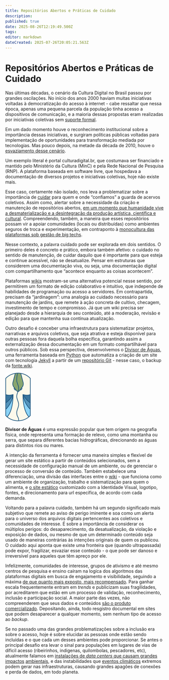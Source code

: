 ```yaml
---
title: Repositórios Abertos e Práticas de Cuidado
description: 
published: true
date: 2025-08-26T12:19:49.500Z
tags: 
editor: markdown
dateCreated: 2025-07-26T20:05:21.563Z
---
```


# Repositórios Abertos e Práticas de Cuidado

Nas últimas décadas, o cenário da Cultura Digital no Brasil passou por grandes oscilações. No início dos anos 2000 haviam muitas iniciativas voltadas à democratização do acesso à internet - cabe ressaltar que nessa época, apenas uma pequena parcela da população tinha acesso a dispositivos de comunicação, e a maioria dessas propostas eram realizadas por iniciativas coletivas sem [suporte formal](https://archive.org/details/cadernos-submidiaticos-07/page/n5/mode/2up).

Em um dado momento houve o reconhecimento institucional sobre a importância dessas iniciativas, e surgiram políticas públicas voltadas para implementação de oportunidades para transformação mediada por tecnologias. Mas pouco depois, na metade da década de 2010, houve o [esvaziamento desse cenário](https://archive.org/details/ID21_0-5/page/n21/mode/2up).

Um exemplo literal é portal culturadigital.br, que costumava ser financiado e mantido pelo Ministério da Cultura (MinC) e pela Rede Nacional de Pesquisa (RNP). A plataforma baseada em software livre, que hospedava a documentação de diversos projetos e iniciativas coletivas, hoje não existe mais.

Esse caso, certamente não isolado, nos leva a problematizar sobre a importância de [cuidar](https://fonte.wiki/pt-br/projetos/cuidado) para quem e onde “confiamos” a guarda de acervos coletivos. Assim como, alertar sobre a necessidade da criação e manutenção de repositórios abertos, [em um momento que humanidade vive a desmaterialização e a desintegração da produção artística, científica e cultural](https://www.researchgate.net/publication/355046424_The_Big_Techification_of_Everything). Compreendendo, também, a maneira que esses repositórios possam vir a apoiar comunidades (locais ou distribuídas) como ambientes seguros de troca e experimentação, em contraponto à [monocultura das plataformas sob gestão de big techs](https://www.noemamag.com/we-need-to-rewild-the-internet/).

Nesse contexto, a palavra cuidado pode ser explorada em dois sentidos. O primeiro deles é concreto e prático, embora também afetivo: o cuidado no sentido de manutenção, de cuidar daquilo que é importante para que esteja e continue acessível, não se desatualize. Pensar em estruturas que considerem uma documentação viva, ou seja, uma documentação digital com compartilhamento que “acontece enquanto as coisas acontecem”.

Plataformas [wikis](https://pt.wikiversity.org/wiki/Ajuda:O_que_%C3%A9_uma_Wiki%3F) mostram-se uma alternativa potencial nesse sentido, por permitirem um formato de edição colaborativo e intuitivo, que independe de habilidades de programação ou acesso a servidores. Em contrapartida, precisam da “jardinagem”: uma analogia ao cuidado necessário para manutenção de jardins, que remete à ação concreta de cultivo, checagem, investimento de tempo e compromisso. Já que um wiki precisa ser planejado desde a hierarquia de seu conteúdo, até a moderação, revisão e edição para que mantenha sua contínua atualização. 

Outro desafio é conceber uma infraestrutura para sistematizar projetos, narrativas e arquivos coletivos, que seja atrativa e esteja disponível para outras pessoas fora daquela bolha específica, garantindo assim a externalização dessa documentação em um formato compartilhável para outros públicos. Sob essa perspectiva, desenvolvemos o [Divisor de Águas](https://fonte.wiki/projetos/divisor), uma ferramenta baseada em [Python](https://www.python.org/) que automatiza a criação de um site com tecnologia [Jekyll](https://jekyllrb.com/) a partir de um [repositório Git](https://git-scm.com/book/pt-br/v2/Fundamentos-de-Git-Obtendo-um-Reposit%C3%B3rio-Git) - nesse caso, o backup da [fonte.wiki](https://fonte.wiki/).

![divisor.png](/projetos/maedagua/divisor.png)

**Divisor de Águas** é uma expressão popular que tem origem na geografia física, onde representa uma formação de relevo, como uma montanha ou serra, que separa diferentes bacias hidrográficas, direcionando as águas para distintos rios ou mares.

A intenção da ferramenta é fornecer uma maneira simples e flexível de gerar um site estático a partir de conteúdos selecionados, sem a necessidade de configuração manual de um ambiente, ou de gerenciar o processo de conversão de conteúdo. Também estabelece uma diferenciação, uma divisão das interfaces entre o [wiki](https://fonte.wiki/pt-br/projetos/maedagua) - que funciona como um ambiente de organização, trabalho e sistematização para quem o alimenta, e [o site estático](https://maedagua.fonte.wiki/) customizado com a Identidade Visual, logotipo, fontes, e direcionamento para url específica, de acordo com cada demanda.

Voltando para a palavra cuidado, também há um segundo significado mais subjetivo que remete ao aviso de perigo iminente e soa como um alerta para o universo dos arquivos digitais pertencentes aos coletivos e comunidades de interesse. É sobre a importância de considerar os múltiplos perigos: do desaparecimento, da desatualização, da violação e exposição de dados, ou mesmo de que um determinado conteúdo seja usado de maneiras contrárias às intenções originais de quem os publicou. O cuidado aqui aponta que existe uma fronteira que (quando ultrapassada) pode expor, fragilizar, esvaziar esse conteúdo - o que pode ser danoso e irreversível para aqueles que têm apreço por ele.

Infelizmente, comunidades de interesse, grupos de ativismo e até mesmo centros de pesquisa  e ensino caíram na logíca dos algoritmos das plataformas digitais em busca de engajamento e visibilidade, seguindo a máxima [de que quanto mais exposto, mais recompensado](https://floatvibes.substack.com/p/rituais-de-humilhacao-a-era-low-profile). Para ganhar escala frequentemente entram em *trends* e publicizam suas fragilidades, por acreditarem que estão em um processo de validação, reconhecimento, inclusão e participação social. A maior parte das vezes, não compreenderem que seus dados e conteúdos [são o produto comercializado](https://idec.org.br/dicas-e-direitos/venda-da-iris-do-olho-conheca-os-perigos-por-tras-dessa-pratica). Depositando, ainda, todo resgistro documental em sites que podem desaparecer a qualquer momento, sem nenhum tipo de acesso ao *backup*.

Se no passado uma das grandes problematizações sobre a inclusão era sobre o acesso, hoje é sobre elucidar as pessoas onde estão sendo incluídas e o que cada um desses ambientes pode proporcionar. Se antes o principal desafio era levar o sinal para populações em lugares de vias de díficil acesso (ribeirinhos, indigenas, quilombolas, pescadores, etc), atualmente falamos em [instalações de *data centers* que causam grandes impactos](https://elpais.com/tecnologia/2025-08-09/el-patio-trasero-de-la-ia-un-mapa-de-la-fiebre-del-oro-del-siglo-xxi.html) [ambientais](https://www.youtube.com/watch?v=yj26gqIJMrM), e das instabilidades que [eventos climáticos](https://dl.acm.org/doi/10.1145/3232755.3232775) extremos podem gerar nas infraestruturas, causando grandes apagões de conexões e perda de dados, em todo planeta.


